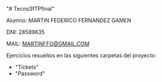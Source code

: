 "# Tecno3fTPfinal" 

Alumno: MARTIN FEDERICO FERNANDEZ GAMEN

DNI: 28589635

MAIL: MARTINFFG@GMAIL.COM

Ejercicios resueltos en las siguientes carpetas del proyecto: 
* "Tickets"
* "Password"
